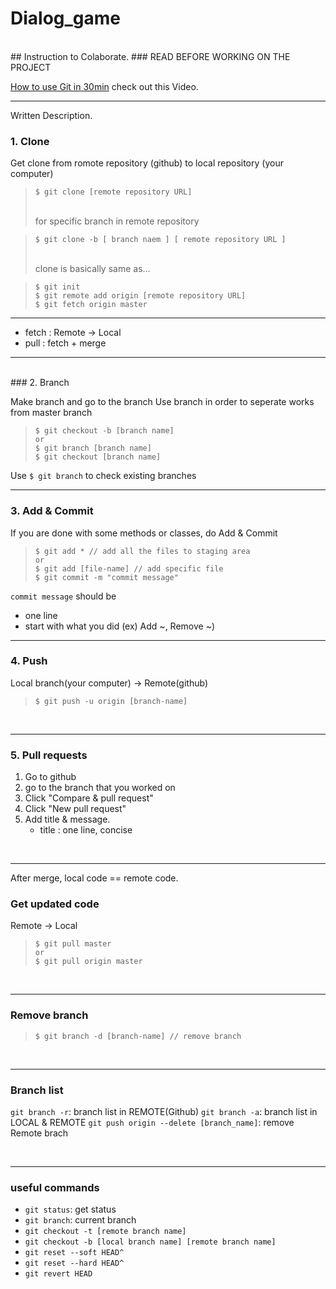 # Dialog_game

<br>
## Instruction to Colaborate.
### READ BEFORE WORKING ON THE PROJECT
<br>

[How to use Git in 30min](https://www.youtube.com/watch?v=N_bMCff8q6A&t=1150s) check out this Video.

---

Written Description.
<br>

### 1. Clone

Get clone from romote repository (github) to local repository (your computer)

> ```
> $ git clone [remote repository URL]
> ```
>
> <br>
> for specific branch in remote repository

> ```
> $ git clone -b [ branch naem ] [ remote repository URL ]
> ```
>
> <br>
> clone is basically same as...

> ```
> $ git init
> $ git remote add origin [remote repository URL]
> $ git fetch origin master
> ```

---

- fetch : Remote -> Local
- pull : fetch + merge

---

<br>
### 2. Branch

Make branch and go to the branch
Use branch in order to seperate works from master branch

> ```
> $ git checkout -b [branch name]
> or
> $ git branch [branch name]
> $ git checkout [branch name]
> ```

Use `$ git branch` to check existing branches
<br>

---

### 3. Add & Commit

If you are done with some methods or classes, do Add & Commit

> ```
> $ git add * // add all the files to staging area
> or
> $ git add [file-name] // add specific file
> $ git commit -m "commit message"
> ```

`commit message` should be

- one line
- start with what you did (ex) Add ~, Remove ~)
  <br>

---

### 4. Push

Local branch(your computer) -> Remote(github)

> ```
> $ git push -u origin [branch-name]
> ```

<br>

---

### 5. Pull requests

1. Go to github
1. go to the branch that you worked on
1. Click "Compare & pull request"
1. Click "New pull request"
1. Add title & message.
   - title : one line, concise

<br>

---

After merge, local code == remote code.

### Get updated code

Remote -> Local

> ```
> $ git pull master
> or
> $ git pull origin master
> ```

<br>

---

### Remove branch

> ```
> $ git branch -d [branch-name] // remove branch
> ```

<br>

---

### Branch list

`git branch -r`: branch list in REMOTE(Github)
`git branch -a`: branch list in LOCAL & REMOTE
`git push origin --delete [branch_name]`: remove Remote brach

<br>

---

### useful commands

- `git status`: get status
- `git branch`: current branch
- `git checkout -t [remote branch name]`
- `git checkout -b [local branch name] [remote branch name]`
- `git reset --soft HEAD^`
- `git reset --hard HEAD^`
- `git revert HEAD`
